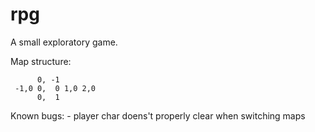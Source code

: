 # rpg
A small exploratory game.

Map structure:


          0, -1
     -1,0 0,  0 1,0 2,0
          0,  1


Known bugs:
    - player char doens't properly clear when switching maps